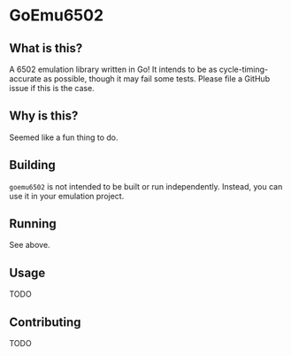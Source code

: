 # GoEmu6502

## What is this?
A 6502 emulation library written in Go! It intends to be as cycle-timing-accurate as possible, though it may fail some tests. Please file a GitHub issue if this is the case.


## Why is this?

Seemed like a fun thing to do.

## Building

`goemu6502` is not intended to be built or run independently. Instead, you can use it in your emulation project.

## Running

See above.

## Usage

TODO

## Contributing

TODO